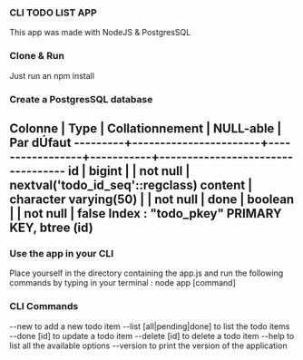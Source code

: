 ### CLI TODO LIST APP
This app was made with NodeJS & PostgresSQL

### Clone & Run

Just run an npm install

### Create a PostgresSQL database

 Colonne |         Type          | Collationnement | NULL-able |            Par dÚfaut
---------+-----------------------+-----------------+-----------+----------------------------------
 id      | bigint                |                 | not null  | nextval('todo_id_seq'::regclass)
 content | character varying(50) |                 | not null  |
 done    | boolean               |                 | not null  | false
Index :
    "todo_pkey" PRIMARY KEY, btree (id)
--------------------------------------------------------------------------------------------------

### Use the app in your CLI
Place yourself in the directory containing the app.js and run the following commands by typing in your terminal : node app [command]

### CLI Commands
--new to add a new todo item
--list [all|pending|done] to list the todo items
--done [id] to update a todo item
--delete [id] to delete a todo item
--help to list all the available options
--version to print the version of the application
